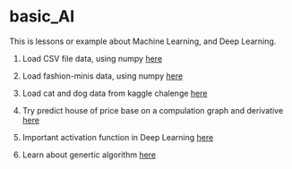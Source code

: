 # basic_AI
This is lessons or example about Machine Learning, and Deep Learning.

1. Load CSV file data, using numpy [here](https://github.com/colenhuttran/basic_AI/blob/master/load_data_by_numpy.ipynb)

2. Load fashion-minis data, using numpy [here](https://github.com/colenhuttran/basic_AI/blob/master/Fashion-MNIST.ipynb)

3. Load cat and dog data from kaggle chalenge [here](https://github.com/colenhuttran/basic_AI/blob/master/load_cat_dog_data_from_kaggle.ipynb)

4. Try predict house of price base on a compulation graph and derivative [here](https://github.com/colenhuttran/basic_AI/blob/master/simple_computational_graph.ipynb)

5. Important activation function in Deep Learning [here](https://github.com/colenhuttran/basic_AI/tree/master/activation_funtions)

6. Learn about genertic algorithm [here](https://github.com/colenhuttran/basic_AI/tree/master/genetic_algorithm)
